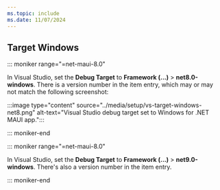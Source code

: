 ```yaml
---
ms.topic: include
ms.date: 11/07/2024
---
```


## Target Windows

::: moniker range="=net-maui-8.0"

In Visual Studio, set the **Debug Target** to **Framework (...)** > **net8.0-windows**. There is a version number in the item entry, which may or may not match the following screenshot:

:::image type="content" source="../media/setup/vs-target-windows-net8.png" alt-text="Visual Studio debug target set to Windows for .NET MAUI app.":::

::: moniker-end

::: moniker range="=net-maui-8.0"

In Visual Studio, set the **Debug Target** to **Framework (...)** > **net9.0-windows**. There's also a version number in the item entry.

::: moniker-end

